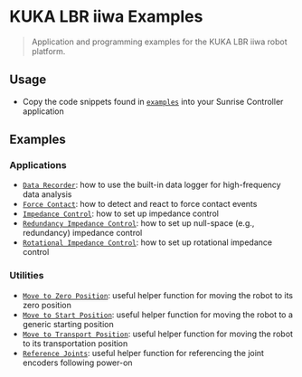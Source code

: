 # KUKA LBR iiwa Examples

> Application and programming examples for the KUKA LBR iiwa robot platform.

## Usage

- Copy the code snippets found in [`examples`](examples/) into your Sunrise Controller application

## Examples

### Applications

- [`Data Recorder`](examples/DataRecorderExample.java): how to use the built-in data logger for high-frequency data analysis
- [`Force Contact`](examples/ForceContactRetractExample.java): how to detect and react to force contact events
- [`Impedance Control`](examples/ImpedanceExample.java): how to set up impedance control
- [`Redundancy Impedance Control`](examples/RedundancyImpedanceExample.java): how to set up null-space (e.g., redundancy) impedance control
- [`Rotational Impedance Control`](examples/RotationalImpedanceExample.java): how to set up rotational impedance control

### Utilities

- [`Move to Zero Position`](examples/MoveToMechanicalZeroPosition.java): useful helper function for moving the robot to its zero position
- [`Move to Start Position`](examples/MoveToStartPosition.java): useful helper function for moving the robot to a generic starting position
- [`Move to Transport Position`](examples/MoveToTransportPosition.java): useful helper function for moving the robot to its transportation position
- [`Reference Joints`](examples/ReferenceJoints.java): useful helper function for referencing the joint encoders following power-on
